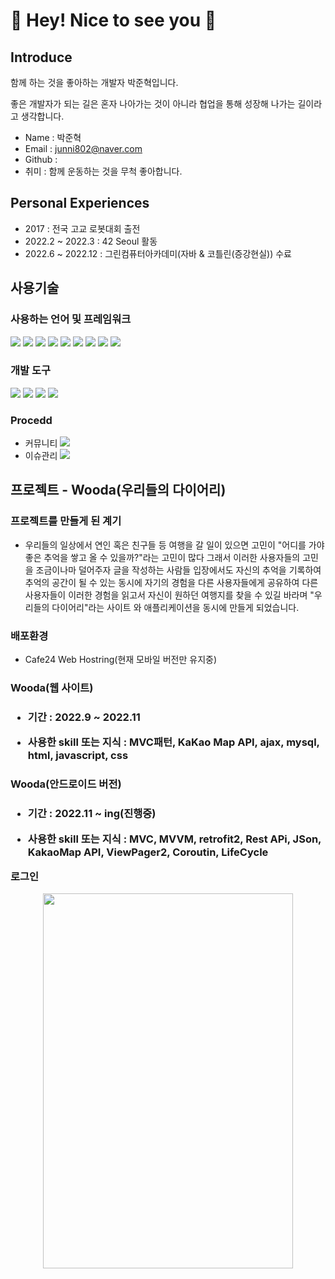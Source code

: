 <h1> 👋 Hey! Nice to see you 🚀  </h1>

<h2> Introduce </h2>

함께 하는 것을 좋아하는 개발자 박준혁입니다.

좋은 개발자가 되는 길은 혼자 나아가는 것이 아니라 협업을 통해 성장해 나가는 길이라고 생각합니다.

 - Name : 박준혁
 - Email : junni802@naver.com
 - Github : 
 - 취미 : 함께 운동하는 것을 무척 좋아합니다.

<h2> Personal Experiences </h2>

- 2017 : 전국 고교 로봇대회 출전
- 2022.2 ~ 2022.3 : 42 Seoul 활동
- 2022.6 ~ 2022.12 : 그린컴퓨터아카데미(자바 & 코틀린(증강현실)) 수료

<h2> 사용기술 </h2>

<h3> 사용하는 언어 및 프레임워크 </h3>

<img src="https://img.shields.io/badge/Spring-6DB33F?style=for-the-badge&logo=Spring&logoColor=white">  <img src="https://img.shields.io/badge/Kotlin-61DAFB?style=for-the-badge&logo=Kotlin&logoColor=black">  <img src="https://img.shields.io/badge/JAVA-007396?style=for-the-badge&logo=Java&logoColor=gray">  <img src="https://img.shields.io/badge/Servlet / JSP-61DAFB?style=for-the-badge&logo=Servlet / JS&logoColor=white">  <img src="https://img.shields.io/badge/html-E34F26?style=for-the-badge&logo=html5&logoColor=white">  <img src="https://img.shields.io/badge/javascript-F7DF1E?style=for-the-badge&logo=javascript&logoColor=black"> 
<img src="https://img.shields.io/badge/css-1572B6?style=for-the-badge&logo=css3&logoColor=white">  <img src="https://img.shields.io/badge/jquery-0769AD?style=for-the-badge&logo=jquery&logoColor=white">  <img src="https://img.shields.io/badge/mysql-4479A1?style=for-the-badge&logo=mysql&logoColor=white">

<h3> 개발 도구 </h3>

<img src="https://img.shields.io/badge/Eclipse IDE-2C2255?style=for-the-badge&logo=Eclipse IDE&logoColor=white">  <img src="https://img.shields.io/badge/MYSQL Worbrench-4479A1?style=for-the-badge&logo=MYSQL Worbrench&logoColor=white">  <img src="https://img.shields.io/badge/ Apache Tomcat-F8DC75?style=for-the-badge&logo=Apache Tomcat&logoColor=white">  <img src="https://img.shields.io/badge/ FileZilla-BF0000?style=for-the-badge&logo=FileZilla&logoColor=white"> 

<h3> Procedd </h3>

- 커뮤니티  <img src="https://img.shields.io/badge/ Slack-4A154B?style=for-the-badge&logo=Slack&logoColor=white">
- 이슈관리  <img src="https://img.shields.io/badge/ Github-181717?style=for-the-badge&logo=Github&logoColor=white">


<h2> 프로젝트 - Wooda(우리들의 다이어리) </h2>

<h3> 프로젝트를 만들게 된 계기 </h3>

- 우리들의 일상에서 연인 혹은 친구들 등 여행을 갈 일이 있으면 고민이 "어디를 가야 좋은 추억을 쌓고 올 수 있을까?"라는 고민이 많다
그래서 이러한 사용자들의 고민을 조금이나마 덜어주자 글을 작성하는 사람들 입장에서도 자신의 추억을 기록하여 추억의 공간이 될 수 있는 동시에 자기의 경험을 다른 사용자들에게 공유하여 다른 사용자들이 이러한 경험을 읽고서 자신이 원하던 여행지를 찾을 수 있길 바라며 "우리들의 다이어리"라는 사이트 와 애플리케이션을 동시에 만들게 되었습니다.

<h3> 배포환경 </h3>

- Cafe24 Web Hostring(현재 모바일 버전만 유지중)


<h3> Wooda(웹 사이트) <h3>
 
 - 기간 : 2022.9 ~ 2022.11
 
 - 사용한 skill 또는 지식 : MVC패턴, KaKao Map API, ajax, mysql, html, javascript, css
 
 
 
 <h3> Wooda(안드로이드 버전) <h3>
  
  - 기간 : 2022.11 ~ ing(진행중)
  
  - 사용한 skill 또는 지식 : MVC, MVVM, retrofit2, Rest APi, JSon, KakaoMap API, ViewPager2, Coroutin, LifeCycle
  
  로그인 
  
  
  <div align="center">
  
  <img src="http://junni802.cafe24.com/upload/Wooda_Login.jpg" width="400dp" height="600dp"/>  
   
  </div>
 
 
 
